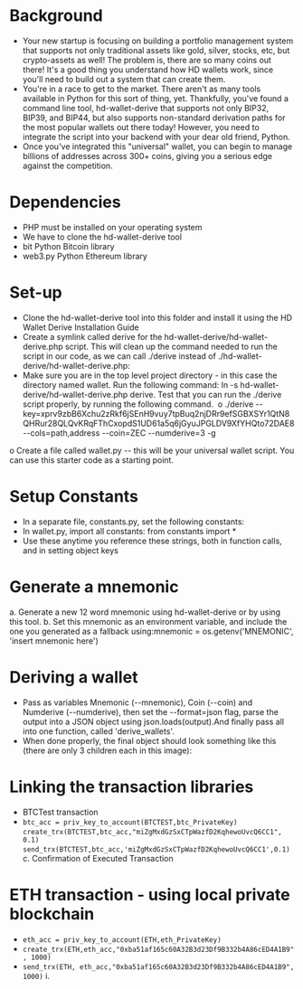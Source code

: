 # Background
-	Your new startup is focusing on building a portfolio management system that supports not only traditional assets like gold, silver, stocks, etc, but crypto-assets as well! The problem is, there are so many coins out there! It's a good thing you understand how HD wallets work, since you'll need to build out a system that can create them.
-	You're in a race to get to the market. There aren't as many tools available in Python for this sort of thing, yet. Thankfully, you've found a command line tool, hd-wallet-derive that supports not only BIP32, BIP39, and BIP44, but also supports non-standard derivation paths for the most popular wallets out there today! However, you need to integrate the script into your backend with your dear old friend, Python.
-	Once you've integrated this "universal" wallet, you can begin to manage billions of addresses across 300+ coins, giving you a serious edge against the competition.
# Dependencies
-	PHP must be installed on your operating system
-	We have to clone the hd-wallet-derive tool
-	bit Python Bitcoin library
-	web3.py Python Ethereum library
# Set-up
-	Clone the hd-wallet-derive tool into this folder and install it using the HD Wallet Derive Installation Guide
-	Create a symlink called derive for the hd-wallet-derive/hd-wallet-derive.php script. This will clean up the command needed to run the script in our code, as we can call ./derive instead of ./hd-wallet-derive/hd-wallet-derive.php:
-	Make sure you are in the top level project directory - in this case the directory named wallet. Run the following command: ln -s hd-wallet-derive/hd-wallet-derive.php derive. Test that you can run the ./derive script properly, by running the following command. 
o	./derive --key=xprv9zbB6Xchu2zRkf6jSEnH9vuy7tpBuq2njDRr9efSGBXSYr1QtN8QHRur28QLQvKRqFThCxopdS1UD61a5q6jGyuJPGLDV9XfYHQto72DAE8 --cols=path,address --coin=ZEC --numderive=3 -g
	 
o	Create a file called wallet.py -- this will be your universal wallet script. You can use this starter code as a starting point.

# Setup Constants
-	In a separate file, constants.py, set the following constants:
-	In wallet.py, import all constants: from constants import *
-	Use these anytime you reference these strings, both in function calls, and in setting object keys
# Generate a mnemonic
a.	Generate a new 12 word mnemonic using hd-wallet-derive or by using this tool.
b.	Set this mnemonic as an environment variable, and include the one you generated as a fallback using:mnemonic = os.getenv('MNEMONIC', 'insert mnemonic here')
# Deriving a wallet
-	Pass as variables Mnemonic (--mnemonic), Coin (--coin) and Numderive (--numderive), then set the --format=json flag, parse the output into a JSON object using json.loads(output).And finally pass all into one function, called 'derive_wallets'.
-	When done properly, the final object should look something like this (there are only 3 children each in this image):


# Linking the transaction libraries
-	BTCTest transaction
-	```btc_acc = priv_key_to_account(BTCTEST,btc_PrivateKey) ``` ```create_trx(BTCTEST,btc_acc,"miZgMxdGzSxCTpWazfD2KqhewoUvcQ6CC1", 0.1)``` ```send_trx(BTCTEST,btc_acc,'miZgMxdGzSxCTpWazfD2KqhewoUvcQ6CC1',0.1)```
c.	Confirmation of Executed Transaction

# ETH transaction - using local private blockchain
-	```eth_acc = priv_key_to_account(ETH,eth_PrivateKey) ```
-	```create_trx(ETH,eth_acc,"0xba51af165c60A32B3d23Df9B332b4A86cED4A1B9", 1000)``` 
-	```send_trx(ETH, eth_acc,"0xba51af165c60A32B3d23Df9B332b4A86cED4A1B9", 1000)```
i.	
